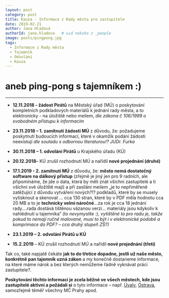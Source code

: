 ```yaml
---
layout: post
category: post
title: Kauza - Informace z Rady města pro zastupitele
date: 2019-02-21
author: Jana Hladová
authorId: jana.hladova   # uid nekoho z _people
image: posts/pingpong.jpg
tags:
  - Informace z Rady města
  - Tajemník
  - Odvolání
  - Kauza
---
```



aneb ping-pong s tajemníkem :)
===
---

* **12.11.2018 - žádost Pirátů** na Městský úřad (MÚ) o poskytování kompletních podkladových materiálů k jednání rady města, a to elektronicky - na úložiště nebo meilem, *dle zákona č 106/1999 o svobodném přístupu k informacím*

* **23.11.2018 – 1. zamítnutí žádosti MÚ** z důvodu, že: požadujeme poskytnutí budoucích informací, které v okamžik podání žádosti neexistují 
*dle souladu s odbornou literaturou!? JUDr. Furka*

* **30.11.2018 – 1. odvolání Pirátů** u Krajského úřadu (KÚ)

* **20.12.2018**– KÚ zrušil rozhodnutí MÚ a nařídil **nové projednání (druhé)**

* **17.1.2019 - 2. zamítnutí MÚ** z důvodu, že: **město nemá dostatečný software na dálkový přístup** 
(zřejmě je jiný jen pro 9 radních, ale připomínáme, že jde o data, která by měli znát všichni zastupitelé a ti všichni své úložiště mají) 
a při zasílání meilem „je to nepřiměřeně zatěžující z důvodu vytváření nových?!? podkladů, které by se musely vytisknout a skenovat ... 
cca 130 stran, které by v PDF měla hodnotu cca 20 MB a to je **technicky velmi náročné**…za rok je cca 18 jednání rady….rada dostává tištěnou vázanou verzi…
materiály jsou kdykoliv k nahlédnutí u tajemníka“ 
*(to nevymyslíte :), vytištěné to pro radu je, takže pokud to nemají ručně malované, musí to být i v elektronické podobě a komprimace do PDF? – cca druhý stupeň ZŠ?)*

* **23.1.2019 – 2. odvolání Pirátů u KÚ**

* **15.2.2019** – KÚ zrušil rozhodnutí MÚ a nařídil **nové projednání (třetí)**

Tak co, také napjatě čekáte **jak to do třetice dopadne, jestli už naše město, konkrétně pan tajemník uzná zákon** 
a my konečně dostaneme informace, na které máme nárok a bez kterých nemůžeme řádně vyknávat práci zastupitele?.

**Poskytování těchto informací je zcela běžné ve všech městech, kde jsou zastupitelé aktivní a požádali si** o tyto informace 
– např. [Úvaly](http://      ), [Ostrava](http://      ), samozřejmě téměř všechny MČ Prahy apod.


